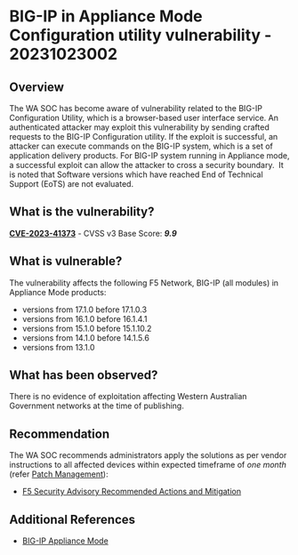 # BIG-IP in Appliance Mode Configuration utility vulnerability - 20231023002

## Overview

The WA SOC has become aware of vulnerability related to the BIG-IP Configuration Utility, which is a browser-based user interface service. An authenticated attacker may exploit this vulnerability by sending crafted requests to the BIG-IP Configuration utility. If the exploit is successful, an attacker can execute commands on the BIG-IP system, which is a set of application delivery products. For BIG-IP system running in Appliance mode, a successful exploit can allow the attacker to cross a security boundary.  It is noted that Software versions which have reached End of Technical Support (EoTS) are not evaluated.

## What is the vulnerability?

[**CVE-2023-41373**](https://nvd.nist.gov/vuln/detail/CVE-2023-41373) - CVSS v3 Base Score: ***9.9***

## What is vulnerable?

The vulnerability affects the following F5 Network, BIG-IP (all modules) in Appliance Mode products:

- versions from 17.1.0 before 17.1.0.3
- versions from 16.1.0 before 16.1.4.1
- versions from 15.1.0 before 15.1.10.2
- versions from 14.1.0 before 14.1.5.6
- versions from 13.1.0

## What has been observed?

There is no evidence of exploitation affecting Western Australian Government networks at the time of publishing.

## Recommendation

The WA SOC recommends administrators apply the solutions as per vendor instructions to all affected devices within expected timeframe of *one month* (refer [Patch Management](../guidelines/patch-management.md)):

- [F5 Security Advisory Recommended Actions and Mitigation](https://my.f5.com/manage/s/article/K000135689)

## Additional References

- [BIG-IP Appliance Mode](https://my.f5.com/manage/s/article/K12815)
